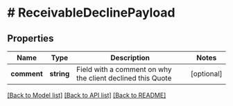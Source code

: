 # # ReceivableDeclinePayload

## Properties

Name | Type | Description | Notes
------------ | ------------- | ------------- | -------------
**comment** | **string** | Field with a comment on why the client declined this Quote | [optional]

[[Back to Model list]](../../README.md#models) [[Back to API list]](../../README.md#endpoints) [[Back to README]](../../README.md)
